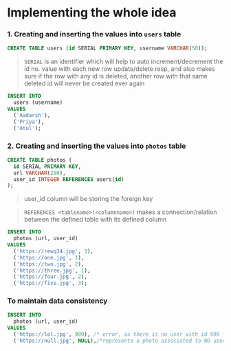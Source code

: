 # Implementing the whole idea

### 1. Creating and inserting the values into `users` table
```sql
CREATE TABLE users (id SERIAL PRIMARY KEY, username VARCHAR(50));
```
> `SERIAL` is an identifier which will help to auto increment/decrement the id no. value with each new row update/delete resp, and also makes sure if the row with any id is deleted, another row with that same deleted id will never be created ever again

```sql
INSERT INTO
  users (username)
VALUES
  ('Aadarsh'),
  ('Priya'),
  ('Atul');
```

### 2. Creating and inserting the values into `photos` table
```sql
CREATE TABLE photos (
  id SERIAL PRIMARY KEY,
  url VARCHAR(200),
  user_id INTEGER REFERENCES users(id)
);
```
> user_id column will be storing the foreign key

> `REFERENCES <tablename>(<columnname>)` makes a connection/relation between the defined table with its defined column

```sql
INSERT INTO
  photos (url, user_id)
VALUES
  ('https://rewq34.jpg', 3),
  ('https://one.jpg', 1),
  ('https://two.jpg', 2),
  ('https://three.jpg', 1),
  ('https://four.jpg', 2),
  ('https://five.jpg', 3);
```

### To maintain data consistency
```sql
INSERT INTO
  photos (url, user_id)
VALUES
  ('https://lol.jpg', 999), /* error, as there is no user with id 999 */
  ('https://null.jpg', NULL),/*represents a photo associated to NO user */
```